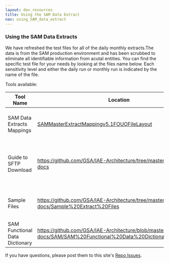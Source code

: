 ```yaml
---
layout: dev_resources
title: Using the SAM Data Extract
nav: using_SAM_data_extract
---
```

### Using the SAM Data Extracts
We have refreshed the test files for all of the daily monthly extracts.The data is from the SAM production environment and has been scrubbed to eliminate all identifiable information from acutal entities. You can find the specific test file for your needs by looking at the files name below. Each sensitivity level and either the daily run or monthly run is indicated by the name of the file.

Tools available:

| Tool Name | Location | Description |
|---|---|---|
| SAM Data Extracts Mappings | [SAMMasterExtractMappingv5.1FOUOFileLayout](https://github.com/GSA/IAE-Architecture/blob/master/as-is/tech-docs/SAM/SAMWebServicesExtractsMappingsv1.0/SAM%20Master%20Extract%20Mapping%20v5.1%20FOUO%20File%20Layout.xlsx) | Description of field mappings, data types, etc. |
| Guide to SFTP Download | https://github.com/GSA/IAE-Architecture/tree/master/as-is/tech-docs | Instruction guide on how to download SAM extract files.|
| Sample Files | https://github.com/GSA/IAE-Architecture/tree/master/as-is/tech-docs/Sample%20Extract%20Files | Sample files at all data access levels |
| SAM Functional Data Dictionary | https://github.com/GSA/IAE-Architecture/blob/master/as-is/tech-docs/SAM/SAM%20Functional%20Data%20Dictionary%20v4.0.pdf |   |


If you have questions, please post them to this site's [Repo Issues](https://github.com/GSA/IAE-Architecture/issues).
